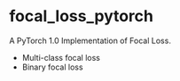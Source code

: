 # focal_loss_pytorch
A PyTorch 1.0 Implementation of Focal Loss.
- Multi-class focal loss
- Binary focal loss
